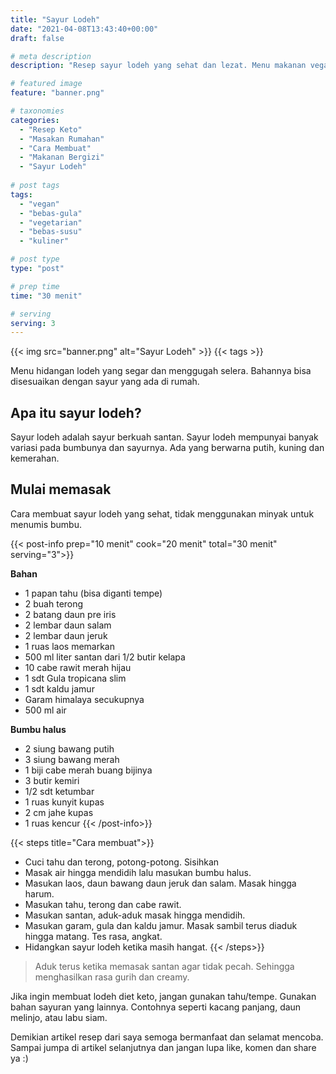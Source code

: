 ```yaml
---
title: "Sayur Lodeh"
date: "2021-04-08T13:43:40+00:00"
draft: false

# meta description
description: "Resep sayur lodeh yang sehat dan lezat. Menu makanan vegan yang menggugah selera."

# featured image
feature: "banner.png"

# taxonomies
categories:
  - "Resep Keto"
  - "Masakan Rumahan"
  - "Cara Membuat"
  - "Makanan Bergizi"
  - "Sayur Lodeh"
  
# post tags
tags:
  - "vegan"
  - "bebas-gula"
  - "vegetarian"
  - "bebas-susu"
  - "kuliner"

# post type
type: "post"

# prep time
time: "30 menit"

# serving
serving: 3
---
```


{{< img src="banner.png" alt="Sayur Lodeh" >}}
{{< tags >}}

Menu hidangan lodeh yang segar dan menggugah selera. Bahannya bisa disesuaikan dengan sayur yang ada di rumah.

## Apa itu sayur lodeh?

Sayur lodeh adalah sayur berkuah santan. Sayur lodeh mempunyai banyak variasi pada bumbunya dan sayurnya. Ada yang berwarna putih, kuning dan kemerahan.

## Mulai memasak

Cara membuat  sayur lodeh yang sehat, tidak menggunakan minyak untuk menumis bumbu.

{{< post-info prep="10 menit" cook="20 menit" total="30 menit" serving="3">}}

__Bahan__

-   1 papan tahu (bisa diganti tempe)
-   2 buah terong
-   2 batang daun pre iris
-   2 lembar daun salam
-   2 lembar daun jeruk
-   1 ruas laos memarkan
-   500 ml liter santan dari 1/2 butir kelapa
-   10 cabe rawit merah hijau
-   1 sdt Gula tropicana slim
-   1 sdt kaldu jamur
-   Garam himalaya secukupnya
-   500 ml air

__Bumbu halus__

-   2 siung bawang putih
-   3 siung bawang merah
-   1 biji cabe merah buang bijinya
-   3 butir kemiri
-   1/2 sdt ketumbar
-   1 ruas kunyit kupas
-   2 cm jahe kupas
-   1 ruas kencur
{{< /post-info>}}

{{< steps title="Cara membuat">}}
- Cuci tahu dan terong, potong-potong. Sisihkan
- Masak air hingga mendidih lalu masukan bumbu halus.
- Masukan laos, daun bawang daun jeruk dan salam. Masak hingga harum.
- Masukan tahu, terong dan cabe rawit.
- Masukan santan, aduk-aduk masak hingga mendidih.
- Masukan garam, gula dan kaldu jamur. Masak sambil terus diaduk hingga matang. Tes rasa, angkat.
- Hidangkan sayur lodeh ketika masih hangat.
{{< /steps>}}

> Aduk terus ketika memasak santan agar tidak pecah. Sehingga menghasilkan rasa gurih dan creamy.

Jika ingin membuat lodeh diet keto, jangan gunakan tahu/tempe. Gunakan bahan sayuran yang lainnya. Contohnya seperti kacang panjang, daun melinjo, atau labu siam.

Demikian artikel resep dari saya semoga bermanfaat dan selamat mencoba. Sampai jumpa di artikel selanjutnya dan jangan lupa like, komen dan share ya :)